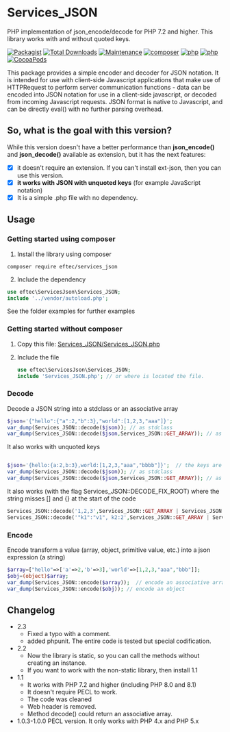 # Services_JSON
PHP implementation of json_encode/decode for PHP 7.2 and higher.  This library works with and without quoted keys.

[![Packagist](https://img.shields.io/packagist/v/eftec/services_json.svg)](https://packagist.org/packages/eftec/services_json)
[![Total Downloads](https://poser.pugx.org/eftec/services_json/downloads)](https://packagist.org/packages/eftec/services_json)
[![Maintenance](https://img.shields.io/maintenance/yes/2022.svg)]()
[![composer](https://img.shields.io/badge/composer-%3E1.6-blue.svg)]()
[![php](https://img.shields.io/badge/php-7.x-green.svg)]()
[![php](https://img.shields.io/badge/php-8.x-green.svg)]()
[![CocoaPods](https://img.shields.io/badge/docs-70%25-yellow.svg)]()

This package provides a simple encoder and decoder for JSON notation. It is intended for use with client-side Javascript
applications that make use of HTTPRequest to perform server communication functions - data can be encoded into JSON 
notation for use in a client-side javascript, or decoded from incoming Javascript requests. JSON format is native to 
Javascript, and can be directly eval() with no further parsing overhead.

## So, what is the goal with this version?

While this version doesn't have a better performance than **json_encode()** and **json_decode()** available as 
extension, but it has the next features:

- [x]  it doesn't require an extension. If you can't install ext-json, then you can use this version.
- [x] **it works with JSON with unquoted keys** (for example JavaScript notation)
- [x] It is a simple .php file with no dependency.

## Usage

### Getting started using composer

1. Install the library using composer
```shell
composer require eftec/services_json
```
2. Include the dependency
```php
use eftec\ServicesJson\Services_JSON;
include '../vendor/autoload.php';
```

See the folder examples for further examples

### Getting started without composer

1. Copy this file: [Services_JSON/Services_JSON.php](https://github.com/EFTEC/Services_JSON/blob/main/src/Services_JSON.php)

2. Include the file

   ```php
   use eftec\ServicesJson\Services_JSON;
   include 'Services_JSON.php'; // or where is located the file.
   ```


### Decode

Decode a JSON string into a stdclass or an associative array

```php
$json='{"hello":{"a":2,"b":3},"world":[1,2,3,"aaa"]}';
var_dump(Services_JSON::decode($json)); // as stdclass
var_dump(Services_JSON::decode($json,Services_JSON::GET_ARRAY)); // as array
```
It also works with unquoted keys

```php

$json='{hello:{a:2,b:3},world:[1,2,3,"aaa","bbbb"]}';  // the keys are unquoted.
var_dump(Services_JSON::decode($json)); // as stdclass
var_dump(Services_JSON::decode($json,Services_JSON::GET_ARRAY)); // as array
```

It also works (with the flag Services_JSON::DECODE_FIX_ROOT) where the string misses [] and {} at the start of the code

```php
Services_JSON::decode('1,2,3',Services_JSON::GET_ARRAY | Services_JSON::DECODE_FIX_ROOT); // returns [1,2,3]
Services_JSON::decode('"k1":"v1", k2:2',Services_JSON::GET_ARRAY | Services_JSON::DECODE_FIX_ROOT) // returns [ 'k1' => 'v1','k2'=>2]
```



### Encode

Encode transform a value (array, object, primitive value, etc.) into a json expression (a string)

```php
$array=["hello"=>['a'=>2,'b'=>3],'world'=>[1,2,3,"aaa","bbb"]];
$obj=(object)$array;
var_dump(Services_JSON::encode($array));  // encode an associative array
var_dump(Services_JSON::encode($obj)); // encode an object
```


## Changelog

* 2.3
  * Fixed a typo with a comment.
  * added phpunit. The entire code is tested but special codification.
* 2.2
  * Now the library is static, so you can call the methods without creating an instance.
  * If you want to work with the non-static library, then install 1.1
* 1.1
  * It works with PHP 7.2 and higher (including PHP 8.0 and 8.1)
  * It doesn't require PECL to work.
  * The code was cleaned
  * Web header is removed.
  * Method decode() could return an associative array.
* 1.0.3-1.0.0 PECL version. It only works with PHP 4.x and PHP 5.x

